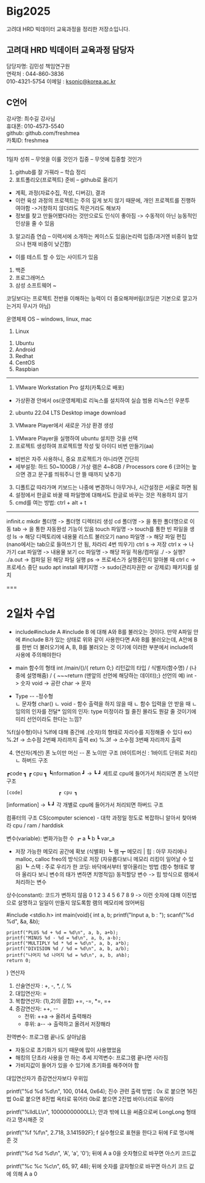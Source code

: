 # Big2025
고려대 HRD 빅데이터 교육과정을 정리한 저장소입니다.

## 고려대 HRD 빅데이터 교육과정 담당자
담당자명: 김민성 책임연구원  
연락처 : 044-860-3836  
   <tab>010-4321-5754  </tab>
이메일 : ksonic@korea.ac.kr  

## C언어
강사명: 최수길 강사님  
휴대폰: 010-4573-5540  
github: github.com/freshmea  
카톡ID: freshmea  

---

1일차
성취 – 무엇을 이룰 것인가
집중 – 무엇에 집중할 것인가

1. github를 잘 가꿔라 – 학습 정리
2. 포트폴리오(프로젝트) 준비 – github로 올리기
- 계획, 과정(자료수집, 작성, 디버깅), 결과
- 이런 육성 과정의 프로젝트는 주의 깊게 보지 않기 때문에, 개인 프로젝트를 진행하여야함
 ->거창하지 않더라도 작은거라도 해보자
- 정보를 찾고 만들어봤다라는 것만으로도 인식이 좋아짐
 -> 수동적이 아닌 능동적인 인상을 줄 수 있음
3. 알고리즘 연습
– 이력서에 소개하는 케이스도 있음(논리력 입증/과거엔 비중이 높았으나 현재 비중이 낮긴함)
- 이를 테스트 할 수 있는 사이트가 있음
1) 백준
2) 프로그래머스
3) 삼성 소프트웨어 ~ 

코딩보다는 프로젝트 전반을 이해하는 능력이 더 중요해져버림(코딩은 기본으로 깔고가는거지 무시가 아님)

운영체제 OS – windows, linux, mac
1. Linux
 1) Ubuntu
 2) Android
 3) Redhat
 4) CentOS
 5) Raspbian
 
 ---
  
1. VMware Workstation Pro 설치(카톡으로 배포)
- 가상환경 안에서 os(운영체제)로 리눅스를 설치하여 실습
범용 리눅스인 우분투
2. ubuntu 22.04 LTS Desktop image download

3. VMware Player에서 새로운 가상 환경 생성
 1) VMware Player을 실행하여 ubuntu 설치한 것을 선택
 2) 프로젝트 생성하여 프로젝트명 작성 및 아이디 비번 만들기(aa)
  - 비번은 자주 사용하니, 중요 프로젝트가 아니라면 간단히
  - 세부설정: 하드 50~100GB / 가상 램은 4~8GB / Processors core 6
   (코어는 높으면 경고 문구를 띄워주니 안 뜰 때까지 낮추기)
  3) 디폴트값 따라가며 키보드는 나중에 변경하니 아무거나, 시간설정은 서울로 하면 됨
  4) 설정에서 한글로 바꿀 때 파일명에 대해서도 한글로 바꾸는 것은 적용하지 않기
  5) cmd를 여는 방법: ctrl + alt + t 

---

infinit.c
mkdir 폴더명 -> 폴더명 디렉터리 생성
cd 폴더명 -> 을 통한 폴더명으로 이동
tab -> 을 통한 자동완성 기능이 있음
touch 파일명 -> touch를 통한 빈 파일을 생성
ls -> 해당 디렉토리에 내용물 리스트 불러오기
nano 파일명 -> 해당 파일 편집 (nano에서는 tab으로 들여쓰기 안 됨, 차라리 4번 띄우기)
ctrl s -> 저장
ctrl x -> 나가기
cat 파일명 -> 내용물 보기
cc 파일명 -> 해당 파일 적용/컴파일
./ -> 실행?
./a.out -> 컴파일 된 해당 파일 실행
ps -> 프로세스가 실행중인지 알아볼 때
ctrl c -> 프로세스 중단
sudo apt install 패키지명 -> sudo(관리자권한 or 강제로) 패키지를 설치




===
# 2일차 수업

- include#include A
#include B
에 대해 A와 B를 불러오는 것이다.
만약 A파일 안에 #include B가 있는 상태로 위와 같이 사용한다면
A와 B를 불러오는데, A안에 B를 한번 더 불러오기에 A, B, B를 불러오는 것 이기에
이러한 부분에서 include의 사용에 주의해야한다

- main 함수의 형태
int /main/()/{ return 0;}
리턴값의 타입 / 식별자(함수명) / (나중에 설명해줌) / { ~~~return (맨앞의 선언에 해당하는 데이터);}
선언의 예)
int -> 숫자
void -> 공란
char -> 문자

- Type
--    -정수형	
      ㄴ 문자형 char()
      ㄴ void	-  함수 출력을 하지 않을 때
		  ㄴ 함수 입력을 안 받을 때
		  ㄴ 임의의 인자를 전달*
임의의 인자: type 미정이라 뭘 줄진 몰라도 뭔갈 줄 것이기에 미리 선언이라도 한다는 느낌?


%f(실수형)이나 %lf에 대해 중간에 .(숫자)의 형태로 자리수를 지정해줄 수 있다
ex) %.2f -> 소수점 2번째 자리까지 출력
ex) %.3f -> 소수점 3번째 자리까지 출력



4. 연산자(계산)
폰 노이만 머신  -- 폰 노이만 구조 (바이트머신 : 1바이트 단위로 처리)
		ㄴ 하버드 구조

┏code		      ┓	      ┏ cpu ┓
┗information	┛  ->   ┗     ┛     세트로 cpu에 들어가서 처리되면 폰 노이만 구조
                      
	[code]             ┏ cpu ┓
 [information]  ->   ┗     ┛  		각 개별로 cpu에 들어가서 처리되면 하버드 구조

컴퓨터의 구조 CS(computer science) - 대학 과정일 정도로 복잡하니 알아서 찾아봐라
cpu / ram  / harddisk

변수(variable): 변화가능한 수 ┏ a
			    ┗ b
			    ┗ var_a
- 저장 가능한 메모리 공간에 확보 (식별화)
		┗ 램 ┳ 메모리 
		       | 힙 : 아무 자리에나 malloc, calloc freo의 방식으로 저장
			(자유롭다보니 메모리 리킹이 일어날 수 있음)
		      ┗ 스택 : 주로 우리가 한 코딩: 바닥에서부터 쌓아올리는 방법
		(함수 형태로 쌓아 올리다 보니 변수의 태가 변하면 치명적임)
동적할당 변수 -> 힙 방식으로 램에서 처리하는 변수

상수(constant): 코드가 변하지 않음
0 1 2 3 4 5 6 7 8 9  -> 이런 숫자에 대해 이진법으로 설명하고 일일이 만들지 않도록함
램의 메모리에 얹어버림

#include <stdio.h>
int main(void){
    int a, b;
    printf("Input a, b : ");
    scanf("%d %d", &a, &b);

    printf("PLUS %d + %d = %d\n", a, b, a+b);
    printf("MINUS %d - %d = %d\n", a, b, a-b);
    printf("MULTIPLY %d * %d = %d\n", a, b, a*b);
    printf("DIVISION %d / %d = %d\n", a, b, a/b);
    printf("나머지 %d 나머지 %d = %d\n", a, b, a%b);
    return 0;
}
연산자
1) 산술연산자 : +, -, *, /, %
2) 대입연산자: =
3) 복합연산자: (1),2)의 결합) +=, -=, *=, =+
4) 증감연산자: ++, --
	- 전위: ++a -> 올려서 출력해라
	- 후위: a-- -> 출력하고 올려서 저장해라

전역변수: 프로그램 끝나도 살아남음
- 자동으로 초기화가 되기 때문에 많이 사용했었음
- 해킹의 단초라 사용을 안 하는 추세
지역변수: 프로그램 끝나면 사라짐
- 가비지값이 들어가 있을 수 있기에 초기화를 해주어야 함

대입연산자가 증감연산자보다 우위임


printf("%d %d %d\n", 100, 0144, 0x64);
진수 관련 출력 방법 :
0x 로 붙으면 16진법
0o로 붙으면 8진법 옥타로 묶어라
0b로 붙으면 2진법 바이너리로 묶어라

printf("%lldLL\n", 10000000000LL);
안과 밖에 LL을 써줌으로써 LongLong 형태라고 명시해준 것 

printf("%f %f\n", 2.718, 3.141592F);
f 실수형으로 표현을 한다고 뒤에 F로 명시해준 것

printf("%d %d %d\n", 'A', 'a', '0');
뒤에 A a 0을 숫자형으로 바꾸면 아스키 코드값

printf("%c %c %c\n", 65, 97, 48);
뒤에 숫자를 글자형으로 바꾸면 아스키 코드 값에 의해 A a 0


